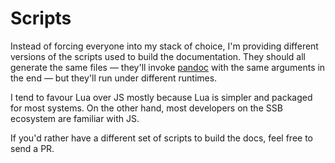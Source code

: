# Scripts

Instead of forcing everyone into my stack of choice, I'm providing different versions of the scripts used to build the documentation. They should all generate the same files — they'll invoke [pandoc](https://pandoc.org) with the same arguments in the end — but they'll run under different runtimes.

I tend to favour Lua over JS mostly because Lua is simpler and packaged for most systems. On the other hand, most developers on the SSB ecosystem are familiar with JS. 

If you'd rather have a different set of scripts to build the docs, feel free to send a PR.